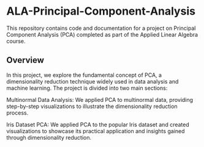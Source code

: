 # ALA-Principal-Component-Analysis

This repository contains code and documentation for a project on Principal Component Analysis (PCA) completed as part of the Applied Linear Algebra course.

## Overview

In this project, we explore the fundamental concept of PCA, a dimensionality reduction technique widely used in data analysis and machine learning. The project is divided into two main sections:

Multinormal Data Analysis: We applied PCA to multinormal data, providing step-by-step visualizations to illustrate the dimensionality reduction process.

Iris Dataset PCA: We applied PCA to the popular Iris dataset and created visualizations to showcase its practical application and insights gained through dimensionality reduction.
